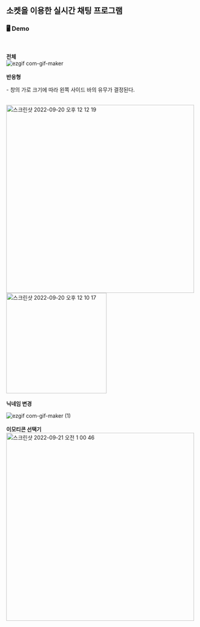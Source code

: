 ## 소켓을 이용한 실시간 채팅 프로그램
### 🖥  Demo
<br>

<b>전체</b>
<br>
![ezgif com-gif-maker](https://user-images.githubusercontent.com/60475168/191290252-7ac7cad3-305f-46c0-84ca-dbc20677c235.gif)
<br> <br>
<b>반응형</b>
<p>- 창의 가로 크기에 따라 왼쪽 사이드 바의 유무가 결정된다.</p>
<br>
<img width="500" alt="스크린샷 2022-09-20 오후 12 12 19" src="https://user-images.githubusercontent.com/60475168/191294048-c0207ab7-2a0f-4ca7-92d1-653d27333172.png">
<img width="267" alt="스크린샷 2022-09-20 오후 12 10 17" src="https://user-images.githubusercontent.com/60475168/191294167-42ea74ed-d9bc-431e-b249-61149b39810e.png">
<br><br>
<b>닉네임 변경</b>
<br>

![ezgif com-gif-maker (1)](https://user-images.githubusercontent.com/60475168/191306816-666d8868-dd4b-4119-b703-0cdc32aac47c.gif)
<br><br>
<b>이모티콘 선택기</b>
<br>
<img width="500" alt="스크린샷 2022-09-21 오전 1 00 46" src="https://user-images.githubusercontent.com/60475168/191307850-fca3b227-3588-4839-b446-09ff3d7e957d.png">
